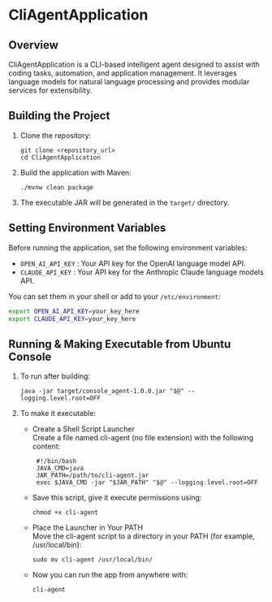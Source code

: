 # CliAgentApplication

## Overview
CliAgentApplication is a CLI-based intelligent agent designed to assist with coding tasks, automation, and application management. It leverages language models for natural language processing and provides modular services for extensibility.

## Building the Project

1. Clone the repository:
    ```
    git clone <repository_url>
    cd CliAgentApplication
    ```

2. Build the application with Maven:
    ```
    ./mvnw clean package
    ```

3. The executable JAR will be generated in the `target/` directory.

## Setting Environment Variables

Before running the application, set the following environment variables:

- `OPEN_AI_API_KEY` : Your API key for the OpenAI language model API.
- `CLAUDE_API_KEY` : Your API key for the Anthropic Claude language models API.

You can set them in your shell or add to your `/etc/environment`:
```sh
export OPEN_AI_API_KEY=your_key_here
export CLAUDE_API_KEY=your_key_here
```

## Running & Making Executable from Ubuntu Console

1. To run after building:
    ```
    java -jar target/console_agent-1.0.0.jar "$@" --logging.level.root=OFF
    ```

2. To make it executable:
    - Create a Shell Script Launcher  
      Create a file named cli-agent (no file extension) with the following content:

      ```
       #!/bin/bash
       JAVA_CMD=java
       JAR_PATH=/path/to/cli-agent.jar
       exec $JAVA_CMD -jar "$JAR_PATH" "$@" --logging.level.root=OFF
         ```
    - Save this script, give it execute permissions using:  
       ```
       chmod +x cli-agent
        ```
    - Place the Launcher in Your PATH  
      Move the cli-agent script to a directory in your PATH (for example, /usr/local/bin):
         ```
         sudo mv cli-agent /usr/local/bin/
         ```
    - Now you can run the app from anywhere with:
      ```
      cli-agent
      ```
